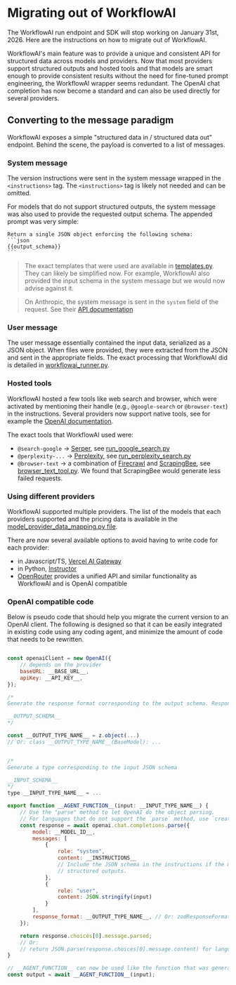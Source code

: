 # Migrating out of WorkflowAI

The WorkflowAI run endpoint and SDK will stop working on January 31st, 2026. Here are the instructions on how to migrate out of WorkflowAI.

WorkflowAI's main feature was to provide a unique and consistent API for structured data across models and providers.
Now that most providers support structured outputs and hosted tools and that models are smart enough to provide consistent
results without the need for fine-tuned prompt engineering, the WorkflowAI wrapper seems redundant. The OpenAI chat
completion has now become a standard and can also be used directly for several providers.

## Converting to the message paradigm

WorkflowAI exposes a simple "structured data in / structured data out" endpoint. Behind the scene, the payload is
converted to a list of messages.

### System message

The version instructions were sent in the system message wrapped in the `<instructions>` tag. The
`<instructions>` tag is likely not needed and can be omitted.

For models that do not support structured outputs, the system message was also used to provide
the requested output schema. The appended prompt was very simple:

````
Return a single JSON object enforcing the following schema:
```json
{{output_schema}}
```
````

> The exact templates that were used are available in [templates.py](https://github.com/WorkflowAI/WorkflowAI/blob/main/api/core/runners/workflowai/templates.py). They can likely be simplified now. For example, WorkflowAI also provided the input schema in the system message but we would now advise against it.

> On Anthropic, the system message is sent in the `system` field of the request. See their [API documentation](https://docs.claude.com/en/api/messages#body-system)

### User message

The user message essentially contained the input data, serialized as a JSON object. When files were provided, they were extracted from the JSON and sent in the appropriate fields. The exact processing that WorkflowAI did is detailed in [workflowai_runner.py](https://github.com/WorkflowAI/WorkflowAI/blob/main/api/core/runners/workflowai/workflowai_runner.py).

### Hosted tools

WorkflowAI hosted a few tools like web search and browser, which were activated by mentioning their handle (e.g., `@google-search` or `@browser-text`) in the instructions. Several providers now support native tools, see for example the [OpenAI documentation](https://platform.openai.com/docs/guides/tools-web-search?api-mode=chat).

The exact tools that WorkflowAI used were:

- `@search-google` -> [Serper](https://serper.dev), see [run_google_search.py](https://github.com/WorkflowAI/WorkflowAI/blob/main/api/core/tools/search/run_google_search.py)
- `@perplexity-...` -> [Perplexity](https://perplexity.ai), see [run_perplexity_search.py](https://github.com/WorkflowAI/WorkflowAI/blob/main/api/core/tools/search/run_perplexity_search.py)
- `@browser-text` -> a combination of [Firecrawl](https://firecrawl.dev) and [ScrapingBee](https://scrapingbee.com), see [browser_text_tool.py](https://github.com/WorkflowAI/WorkflowAI/blob/main/api/core/tools/browser_text/browser_text_tool.py). We found that ScrapingBee would generate less failed requests.

### Using different providers

WorkflowAI supported multiple providers. The list of the models that each providers supported and the pricing data is available in the [model_provider_data_mapping.py file](https://github.com/WorkflowAI/WorkflowAI/blob/main/api/core/domain/models/model_provider_data_mapping.py).

There are now several available options to avoid having to write code for each provider:

- in Javascript/TS, [Vercel AI Gateway](https://vercel.com/docs/ai-gateway)
- in Python, [Instructor](https://python.useinstructor.com/)
- [OpenRouter](https://openrouter.ai/) provides a unified API and similar functionality as WorkflowAI and is OpenAI compatible

### OpenAI compatible code

Below is pseudo code that should help you migrate the current version to an OpenAI client. The following is designed so that it can be easily integrated in existing code using any coding agent, and minimize the amount of code that needs to be rewritten.

```js

const openaiClient = new OpenAI({
    // depends on the provider
    baseURL: __BASE_URL__,
    apiKey: __API_KEY__,
});

/*
Generate the response format corresponding to the output schema. Response format can either be the JSON schema itself or equivalent Zod or Pydantic objects depending on the language.

__OUTPUT_SCHEMA__
*/

const __OUTPUT_TYPE_NAME__ = z.object(...)
// Or: class __OUTPUT_TYPE_NAME__(BaseModel): ...


/*
Generate a type corresponding to the input JSON schema

__INPUT_SCHEMA__
*/
type __INPUT_TYPE_NAME__ = ...

export function __AGENT_FUNCTION__(input: __INPUT_TYPE_NAME__) {
    // Use the "parse" method to let OpenAI do the object parsing.
    // For languages that do not support the `parse` method, use `create` and parse the result manually.
    const response = await openai.chat.completions.parse({
        model: __MODEL_ID__,
        messages: [
            {
                role: "system",
                content: __INSTRUCTIONS__
                // Include the JSON schema in the instructions if the model does not support native
                // structured outputs.
            },
            {
                role: "user",
                content: JSON.stringify(input)
            }
        ],
        response_format: __OUTPUT_TYPE_NAME__, // Or: zodResponseFormat(__OUTPUT_TYPE_NAME__)
    });

    return response.choices[0].message.parsed;
    // Or:
    // return JSON.parse(response.choices[0].message.content) for languages that do not support the `parse` method.
}

// __AGENT_FUNCTION__ can now be used like the function that was generated by the WorkflowAI SDK.
const output = await __AGENT_FUNCTION__(input);
```
